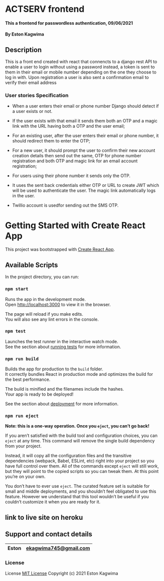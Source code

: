 #  ACTSERV frontend

#### This a frontend for passwordless authentication,  09/06/2021

#### By **Eston Kagwima**

## Description
This is a front end created with react that connencts to a django rest API  to enable a user to login without using a password instead, a token is sent to them in their email or mobile number depending on the one they choose to log in with. Upon registration a user is also sent a confirmation email to verify their email address


### User stories Specification
- When a user enters their email or phone number Django should detect if a user exists or not.

- If the user exists with that email it sends them both an OTP and a magic link with the URL having both a OTP and the user email;

- For an existing user, after the user enters their email or phone number, it should redirect them to enter the OTP;

- For a new user, it should prompt the user to confirm their new account creation details then send out the same, OTP for phone number registration and both OTP and magic link for an email account registration;

- For users using their phone number it sends only the OTP.


- It uses the sent back credentials either OTP or URL to create JWT which will be used  to authenticate the user. The magic link  automatically logs in the user.

 - Twillio account is usedfor sending out the SMS OTP.



# Getting Started with Create React App

This project was bootstrapped with [Create React App](https://github.com/facebook/create-react-app).

## Available Scripts

In the project directory, you can run:

### `npm start`

Runs the app in the development mode.\
Open [http://localhost:3000](http://localhost:3000) to view it in the browser.

The page will reload if you make edits.\
You will also see any lint errors in the console.

### `npm test`

Launches the test runner in the interactive watch mode.\
See the section about [running tests](https://facebook.github.io/create-react-app/docs/running-tests) for more information.

### `npm run build`

Builds the app for production to the `build` folder.\
It correctly bundles React in production mode and optimizes the build for the best performance.

The build is minified and the filenames include the hashes.\
Your app is ready to be deployed!

See the section about [deployment](https://facebook.github.io/create-react-app/docs/deployment) for more information.

### `npm run eject`

**Note: this is a one-way operation. Once you `eject`, you can’t go back!**

If you aren’t satisfied with the build tool and configuration choices, you can `eject` at any time. This command will remove the single build dependency from your project.

Instead, it will copy all the configuration files and the transitive dependencies (webpack, Babel, ESLint, etc) right into your project so you have full control over them. All of the commands except `eject` will still work, but they will point to the copied scripts so you can tweak them. At this point you’re on your own.

You don’t have to ever use `eject`. The curated feature set is suitable for small and middle deployments, and you shouldn’t feel obligated to use this feature. However we understand that this tool wouldn’t be useful if you couldn’t customize it when you are ready for it.


## link to live site on heroku

## Support and contact details

| Eston | ekagwima745@gmail.com |
| ----- | --------------------- |

### License

License
[MIT License](https://choosealicense.com/licenses/mit/)
Copyright (c) 2021 Eston Kagwima

